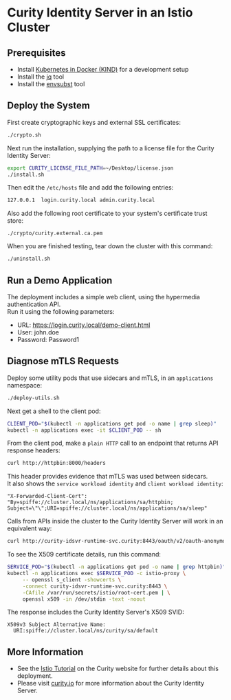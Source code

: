 # Curity Identity Server in an Istio Cluster

## Prerequisites

- Install [Kubernetes in Docker (KIND)](https://kind.sigs.k8s.io/docs/user/quick-start/) for a development setup
- Install the [jq](https://stedolan.github.io/jq/download/) tool
- Install the [envsubst](https://github.com/a8m/envsubst) tool

## Deploy the System

First create cryptographic keys and external SSL certificates:

```bash
./crypto.sh
```

Next run the installation, supplying the path to a license file for the Curity Identity Server:

```bash
export CURITY_LICENSE_FILE_PATH=~/Desktop/license.json
./install.sh
```

Then edit the `/etc/hosts` file and add the following entries:

```bash
127.0.0.1  login.curity.local admin.curity.local
```

Also add the following root certificate to your system's certificate trust store:

```text
./crypto/curity.external.ca.pem
```

When you are finished testing, tear down the cluster with this command:

```bash
./uninstall.sh
```

## Run a Demo Application

The deployment includes a simple web client, using the hypermedia authentication API.\
Run it using the following parameters:

- URL: https://login.curity.local/demo-client.html
- User: john.doe
- Password: Password1

## Diagnose mTLS Requests

Deploy some utility pods that use sidecars and mTLS, in an `applications` namespace:

```bash
./deploy-utils.sh
```

Next get a shell to the client pod:

```bash
CLIENT_POD="$(kubectl -n applications get pod -o name | grep sleep)"
kubectl -n applications exec -it $CLIENT_POD -- sh
```

From the client pod, make a `plain HTTP` call to an endpoint that returns API response headers:

```bash
curl http://httpbin:8000/headers
```

This header provides evidence that mTLS was used between sidecars.\
It also shows the `service workload identity` and `client workload identity`:

```text
"X-Forwarded-Client-Cert": "By=spiffe://cluster.local/ns/applications/sa/httpbin; Subject=\"\";URI=spiffe://cluster.local/ns/applications/sa/sleep"
```

Calls from APIs inside the cluster to the Curity Identity Server will work in an equivalent way:

```bash
curl http://curity-idsvr-runtime-svc.curity:8443/oauth/v2/oauth-anonymous/jwks
```

To see the X509 certificate details, run this command:

```bash
SERVICE_POD="$(kubectl -n applications get pod -o name | grep httpbin)"
kubectl -n applications exec $SERVICE_POD -c istio-proxy \
     -- openssl s_client -showcerts \
     -connect curity-idsvr-runtime-svc.curity:8443 \
     -CAfile /var/run/secrets/istio/root-cert.pem | \
     openssl x509 -in /dev/stdin -text -noout
```

The response includes the Curity Identity Server's X509 SVID:

```text
X509v3 Subject Alternative Name: 
  URI:spiffe://cluster.local/ns/curity/sa/default
```

## More Information

- See the [Istio Tutorial](https://curity.io/resources/learn/istio-demo-installation) on the Curity website for further details about this deployment.
- Please visit [curity.io](https://curity.io/) for more information about the Curity Identity Server.

